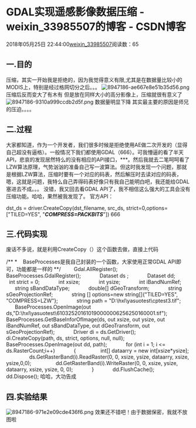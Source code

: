# GDAL实现遥感影像数据压缩 - weixin_33985507的博客 - CSDN博客
2018年05月25日 22:44:00[weixin_33985507](https://me.csdn.net/weixin_33985507)阅读数：65
## 一.目的
压缩，其实一开始我是拒绝的，因为我觉得意义有限,尤其是在数据量比较小的MODIS上，特别是经过格网切分之后。。。
![8947186-ae667e8e51b35d56.png](https://upload-images.jianshu.io/upload_images/8947186-ae667e8e51b35d56.png)
压缩后反而变大了有木有
但是放在同样大小的高分影像上，压缩就很有意义了
![8947186-9310a999ccdb2d5f.png](https://upload-images.jianshu.io/upload_images/8947186-9310a999ccdb2d5f.png)
数据量明显下降
其实最主要的原因是师兄的压迫。。。。
## 二.过程
大家都知道，作为一个开发者，我们很多时候是拒绝使用AE做二次开发的（显得自己超没有逼格）。一般情况下我们都使用GDAL（666）。可我懵逼的看了半天API，悲哀的发现居然特么的没有相应的API接口，***。然后我就去二笔呵呵看了LZW算法原理，气势汹汹的准备自己写一波算法。但这时我发现一个问题，那就是根据LZW算法，压缩时要有一个对应的码表，然后解压时去读对应的码表，嗯，这就是问题，我特么自己弄得码表好像只有我自己能明白吧，我还能给GDAL塞进去不成。。。
没错，我又回去看GDAL API了，我不相信这么强大的工具会没有压缩功能。哈哈，果然被我发现了。
官方API：
> 
dst_ds = driver.CreateCopy(dst_filename, src_ds, strict=0,options=["TILED=YES", "***COMPRESS=PACKBITS***"])
666
## 三.代码实现
废话不多说，就是利用CreateCopy（）这个函数去做，直接上代码
> 
/**
*    BaseProcesses是我自己封装的一个函数，大家使用正常GDAL API即可，功能都是一样的
**/
        Gdal.AllRegister();
            BaseProcesses.GdalRegister();
            Dataset ds ;
            Dataset dd;
            int strict = 0;
            int xsize;
            int ysize;
            int iBandNumRef;
            string sBandDataType;
            double[] dGeoTransform;
            string sGeoProjectionRef;
            string [] options=new string[]{"TILED=YES", "COMPRESS=LZW"};
            string path = "D:\\hxl\\yasuotest\\cptest3.tif";
            BaseProcesses.OpenImage(out ds,"D:\\hxl\\yasuotest\\610325201610190000006256250160001.tif");
            BaseProcesses.GetBaseInforOfImage(ds, out xsize, out ysize, out iBandNumRef, out sBandDataType, out dGeoTransform, out sGeoProjectionRef);
            Driver di = ds.GetDriver();
            di.CreateCopy(path, ds, strict, options, null, null);
            BaseProcesses.OpenImage(out dd, path);
            for (int i = 1; i <= ds.RasterCount;i++)
            {
                int[] dataarry = new int[xsize*ysize];
                ds.GetRasterBand(i).ReadRaster(0, 0, xsize, ysize, dataarry, xsize, ysize,0,0);
                dd.GetRasterBand(i).WriteRaster(0, 0, xsize, ysize, dataarry, xsize, ysize, 0, 0);
            }
            dd.FlushCache();
            dd.Dispose();
哈哈，大功告成
## 四.实验结果
![8947186-971e2e09cde436f6.png](https://upload-images.jianshu.io/upload_images/8947186-971e2e09cde436f6.png)
效果还不错吧！由于数据保密，我就不放图啦
